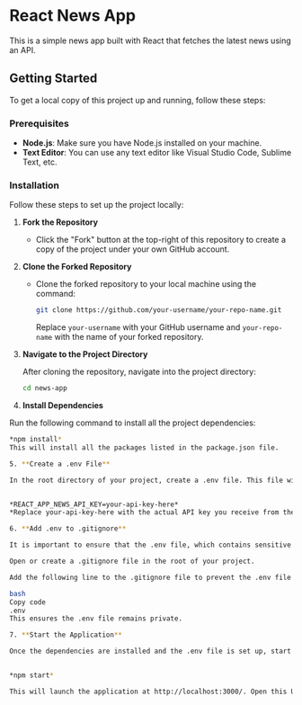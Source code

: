 # React News App

This is a simple news app built with React that fetches the latest news using an API.

## Getting Started

To get a local copy of this project up and running, follow these steps:

### Prerequisites

- **Node.js**: Make sure you have Node.js installed on your machine.
- **Text Editor**: You can use any text editor like Visual Studio Code, Sublime Text, etc.

### Installation

Follow these steps to set up the project locally:

1. **Fork the Repository**

   - Click the "Fork" button at the top-right of this repository to create a copy of the project under your own GitHub account.

2. **Clone the Forked Repository**

   - Clone the forked repository to your local machine using the command:

     ```bash
     git clone https://github.com/your-username/your-repo-name.git
     ```

     Replace `your-username` with your GitHub username and `your-repo-name` with the name of your forked repository.

3. **Navigate to the Project Directory**

   After cloning the repository, navigate into the project directory:

   ```bash
   cd news-app

4. **Install Dependencies**

Run the following command to install all the project dependencies:

 ```bash
*npm install*
This will install all the packages listed in the package.json file.

5. **Create a .env File**

In the root directory of your project, create a .env file. This file will be used to store your API key securely:


*REACT_APP_NEWS_API_KEY=your-api-key-here*
*Replace your-api-key-here with the actual API key you receive from the news API provider (e.g., NewsAPI).*

6. **Add .env to .gitignore**

It is important to ensure that the .env file, which contains sensitive data (like your API key), is not committed to version control.

Open or create a .gitignore file in the root of your project.

Add the following line to the .gitignore file to prevent the .env file from being tracked by Git:

bash
Copy code
.env
This ensures the .env file remains private.

7. **Start the Application**

Once the dependencies are installed and the .env file is set up, start the development server with the following command:


*npm start*

This will launch the application at http://localhost:3000/. Open this URL in your browser to view the app.